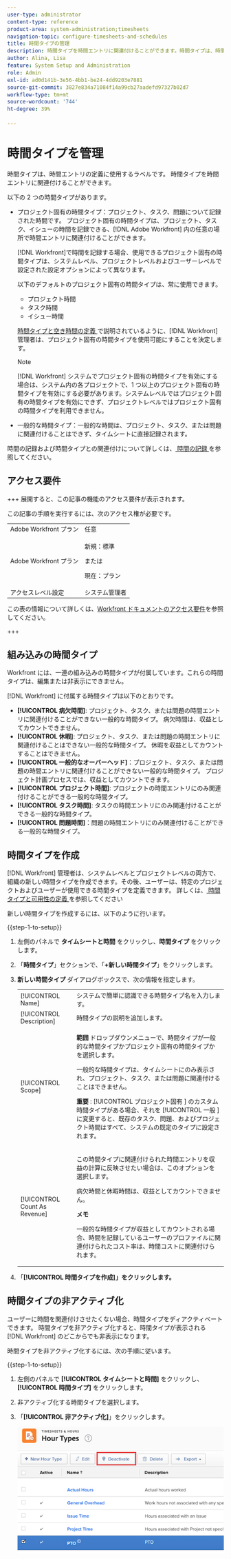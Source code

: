 ```yaml
---
user-type: administrator
content-type: reference
product-area: system-administration;timesheets
navigation-topic: configure-timesheets-and-schedules
title: 時間タイプの管理
description: 時間タイプを時間エントリに関連付けることができます。時間タイプは、時間エントリの定義に使用するラベルです。
author: Alina, Lisa
feature: System Setup and Administration
role: Admin
exl-id: ad0d141b-3e56-4bb1-be24-4dd9203e7881
source-git-commit: 3827e834a71084f14a99cb27aadefd97327b02d7
workflow-type: tm+mt
source-wordcount: '744'
ht-degree: 39%

---
```


# 時間タイプを管理

<!--Audited: 05/2025-->

<!--Audited: 07/2024-->

<!--DON'T DELETE, DRAFT OR HIDE THIS ARTICLE. IT IS LINKED TO THE PRODUCT, THROUGH THE CONTEXT SENSITIVE HELP LINKS. 
**Linked to Creating Billing Record-->

時間タイプは、時間エントリの定義に使用するラベルです。 時間タイプを時間エントリに関連付けることができます。

以下の 2 つの時間タイプがあります。

* プロジェクト固有の時間タイプ：プロジェクト、タスク、問題について記録された時間です。 プロジェクト固有の時間タイプは、プロジェクト、タスク、イシューの時間を記録できる、[!DNL Adobe Workfront] 内の任意の場所で時間エントリに関連付けることができます。

  [!DNL Workfront]で時間を記録する場合、使用できるプロジェクト固有の時間タイプは、システムレベル、プロジェクトレベルおよびユーザーレベルで設定された設定オプションによって異なります。

  以下のデフォルトのプロジェクト固有の時間タイプは、常に使用できます。

   * プロジェクト時間
   * タスク時間
   * イシュー時間

  [ 時間タイプと空き時間の定義 ](../../../timesheets/create-and-manage-timesheets/define-hour-types-and-availability.md) で説明されているように、[!DNL Workfront] 管理者は、プロジェクト固有の時間タイプを使用可能にすることを決定します。

  >[!NOTE]
  >
  >[!DNL Workfront] システムでプロジェクト固有の時間タイプを有効にする場合は、システム内の各プロジェクトで、1 つ以上のプロジェクト固有の時間タイプを有効にする必要があります。システムレベルではプロジェクト固有の時間タイプを有効にできず、プロジェクトレベルではプロジェクト固有の時間タイプを利用できません。

* 一般的な時間タイプ：一般的な時間は、プロジェクト、タスク、または問題に関連付けることはできず、タイムシートに直接記録されます。

時間の記録および時間タイプとの関連付けについて詳しくは、[ 時間の記録 ](/help/quicksilver/timesheets/create-and-manage-timesheets/log-time.md) を参照してください。

## アクセス要件

+++ 展開すると、この記事の機能のアクセス要件が表示されます。

この記事の手順を実行するには、次のアクセス権が必要です。

<table style="table-layout:auto"> 
 <col> 
 <col> 
 <tbody> 
  <tr> 
   <td role="rowheader">Adobe Workfront プラン</td> 
   <td>任意</td> 
  </tr> 
  <tr> 
   <td role="rowheader">Adobe Workfront プラン</td> 
   <td> <p>新規：標準</p>
   <p>または</p>
   <p>現在：プラン</p></td> 
  </tr> 
  <tr> 
   <td role="rowheader">アクセスレベル設定</td> 
   <td>システム管理者</td>
  </tr> 
 </tbody> 
</table>

この表の情報について詳しくは、[Workfront ドキュメントのアクセス要件](/help/quicksilver/administration-and-setup/add-users/access-levels-and-object-permissions/access-level-requirements-in-documentation.md)を参照してください。

+++

## 組み込みの時間タイプ

Workfront には、一連の組み込みの時間タイプが付属しています。これらの時間タイプは、編集または非表示にできません。

[!DNL Workfront] に付属する時間タイプは以下のとおりです。

* **[!UICONTROL 病欠時間]**: プロジェクト、タスク、または問題の時間エントリに関連付けることができない一般的な時間タイプ。 病欠時間は、収益としてカウントできません。
* **[!UICONTROL 休暇]**: プロジェクト、タスク、または問題の時間エントリに関連付けることはできない一般的な時間タイプ。 休暇を収益としてカウントすることはできません。
* **[!UICONTROL 一般的なオーバーヘッド]**：プロジェクト、タスク、または問題の時間エントリに関連付けることができない一般的な時間タイプ。 プロジェクト計画プロセスでは、収益としてカウントできます。
* **[!UICONTROL プロジェクト時間]**: プロジェクトの時間エントリにのみ関連付けることができる一般的な時間タイプ。
* **[!UICONTROL タスク時間]**: タスクの時間エントリにのみ関連付けることができる一般的な時間タイプ。
* **[!UICONTROL 問題時間]**：問題の時間エントリにのみ関連付けることができる一般的な時間タイプ。

## 時間タイプを作成

[!DNL Workfront] 管理者は、システムレベルとプロジェクトレベルの両方で、組織の新しい時間タイプを作成できます。その後、ユーザーは、特定のプロジェクトおよびユーザーが使用できる時間タイプを定義できます。 詳しくは、[ 時間タイプと可用性の定義 ](../../../timesheets/create-and-manage-timesheets/define-hour-types-and-availability.md) を参照してください

新しい時間タイプを作成するには、以下のように行います。

{{step-1-to-setup}}

1. 左側のパネルで **タイムシートと時間** をクリックし、**時間タイプ** をクリックします。

1. 「**時間タイプ**」セクションで、「**+新しい時間タイプ**」をクリックします。
1. **新しい時間タイプ** ダイアログボックスで、次の情報を指定します。

   <table style="table-layout:auto"> 
    <col> 
    <col> 
    <tbody> 
     <tr> 
      <td role="rowheader">[!UICONTROL Name]</td> 
      <td>システムで簡単に認識できる時間タイプ名を入力します。</td> 
     </tr> 
     <tr> 
      <td role="rowheader">[!UICONTROL Description]</td> 
      <td>時間タイプの説明を追加します。</td> 
     </tr> 
     <tr> 
      <td role="rowheader">[!UICONTROL Scope]</td> 
      <td> <p><strong> 範囲 </strong> ドロップダウンメニューで、時間タイプが一般的な時間タイプかプロジェクト固有の時間タイプかを選択します。</p> <p>一般的な時間タイプは、タイムシートにのみ表示され、プロジェクト、タスク、または問題に関連付けることはできません。</p> <p><b> 重要 </b>: [!UICONTROL プロジェクト固有 ] のカスタム時間タイプがある場合、それを [!UICONTROL 一般 ] に変更すると、既存のタスク、問題、およびプロジェクト時間はすべて、システムの既定のタイプに設定されます。</p> </td> 
     </tr> 
     <tr> 
      <td role="rowheader">[!UICONTROL Count As Revenue]</td> 
      <td><p>この時間タイプに関連付けられた時間エントリを収益の計算に反映させたい場合は、このオプションを選択します。</p>
      <p>病欠時間と休暇時間は、収益としてカウントできません。</p>
      <p><b>メモ</b></p>
      <p>一般的な時間タイプが収益としてカウントされる場合、時間を記録しているユーザーのプロファイルに関連付けられたコスト率は、時間コストに関連付けられます。  
      </td> 
     </tr> 
    </tbody> 
   </table>

1. 「**[!UICONTROL 時間タイプを作成]」をクリックします。**

## 時間タイプの非アクティブ化

ユーザーに時間を関連付けさせたくない場合、時間タイプをディアクティベートできます。 時間タイプを非アクティブ化すると、時間タイプが表示される [!DNL Workfront] のどこからでも非表示になります。

時間タイプを非アクティブ化するには、次の手順に従います。

{{step-1-to-setup}}

1. 左側のパネルで **[!UICONTROL タイムシートと時間]** をクリックし、**[!UICONTROL 時間タイプ]** をクリックします。

1. 非アクティブ化する時間タイプを選択します。

1. 「**[!UICONTROL 非アクティブ化]**」をクリックします。

   ![ 「アクティベートを解除」ボタン ](assets/deactivate-button.png)
